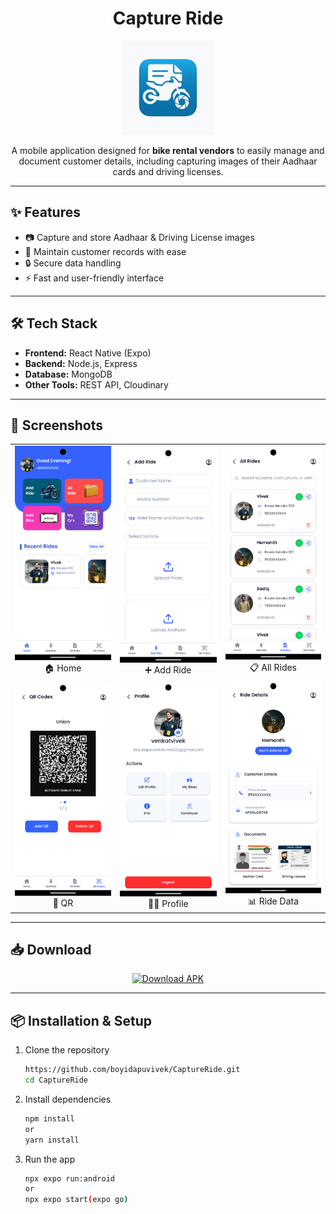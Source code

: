 <h1 align="center">Capture Ride</h1>  

<p align="center">
  <img src="./src/assets/icon.png" alt="App Logo" width="150"/>
</p>

<p align="center">
  A mobile application designed for <b>bike rental vendors</b> to easily manage and document customer details, including capturing images of their Aadhaar cards and driving licenses.  
</p>

---

## ✨ Features
- 📷 Capture and store Aadhaar & Driving License images  
- 👤 Maintain customer records with ease  
- 🔒 Secure data handling  
- ⚡ Fast and user-friendly interface  

---

## 🛠️ Tech Stack
- **Frontend:** React Native (Expo)  
- **Backend:** Node.js, Express  
- **Database:** MongoDB  
- **Other Tools:** REST API, Cloudinary  

---

## 📸 Screenshots
<p align="center">
  <table align="center">
    <tr>
      <td align="center"><img src="./app-screen-images/HOME.png" alt="Home Screen" width="200"/><br/>🏠 Home</td>
      <td align="center"><img src="./app-screen-images/ADDRIDE.png" alt="Add Ride" width="200"/><br/>➕ Add Ride</td>
      <td align="center"><img src="./app-screen-images/ALLRIDES.png" alt="All Rides" width="200"/><br/>📋 All Rides</td>
    </tr>
    <tr>
      <td align="center"><img src="./app-screen-images/QR.png" alt="QR Screen" width="200"/><br/>🔗 QR</td>
      <td align="center"><img src="./app-screen-images/PROFILE.png" alt="Profile Screen" width="200"/><br/>👨‍💻 Profile</td>
      <td align="center"><img src="./app-screen-images/RIDEDATA.png" alt="Ride Data Screen" width="200"/><br/>📊 Ride Data</td>
    </tr>
  </table>
</p>

---

## 📥 Download

<p align="center">
  <a href="[https://your-apk-link.com](https://expo.dev/accounts/captureride132/projects/CaptureRide/builds/1a9719b3-a035-4478-990c-d09fdcf8d1ad)">
    <img src="https://img.shields.io/badge/Download-APK-brightgreen?style=for-the-badge&logo=android" alt="Download APK"/>
  </a>
</p>


---

## 📦 Installation & Setup  

1. Clone the repository  
   ```bash
   https://github.com/boyidapuvivek/CaptureRide.git
   cd CaptureRide
2. Install dependencies
   ```bash
   npm install
   or
   yarn install
3. Run the app
   ```bash
   npx expo run:android
   or
   npx expo start(expo go)
